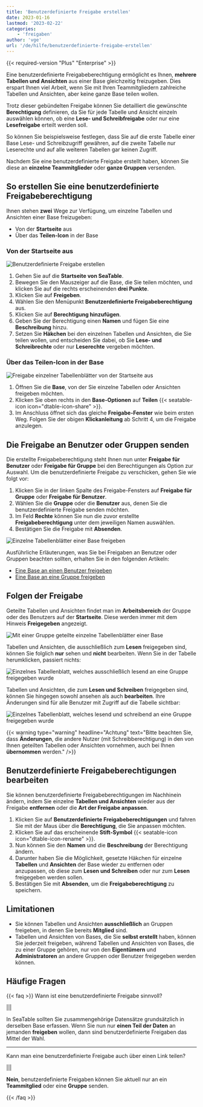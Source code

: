 ```yaml
---
title: 'Benutzerdefinierte Freigabe erstellen'
date: 2023-01-16
lastmod: '2023-02-22'
categories:
    - 'freigaben'
author: 'vge'
url: '/de/hilfe/benutzerdefinierte-freigabe-erstellen'
---
```


{{< required-version "Plus" "Enterprise" >}}

Eine benutzerdefinierte Freigabeberechtigung ermöglicht es Ihnen, **mehrere Tabellen und Ansichten** aus einer Base gleichzeitig freizugeben. Dies erspart Ihnen viel Arbeit, wenn Sie mit Ihren Teammitgliedern zahlreiche Tabellen und Ansichten, aber keine ganze Base teilen wollen.

Trotz dieser gebündelten Freigabe können Sie detailliert die gewünschte **Berechtigung** definieren, da Sie für jede Tabelle und Ansicht einzeln auswählen können, ob eine **Lese- und Schreibfreigabe** oder nur eine **Lesefreigabe** erteilt werden soll.

So können Sie beispielsweise festlegen, dass Sie auf die erste Tabelle einer Base Lese- und Schreibzugriff gewähren, auf die zweite Tabelle nur Leserechte und auf alle weiteren Tabellen gar keinen Zugriff.

Nachdem Sie eine benutzerdefinierte Freigabe erstellt haben, können Sie diese an **einzelne Teammitglieder** oder **ganze Gruppen** versenden.

## So erstellen Sie eine benutzerdefinierte Freigabeberechtigung

Ihnen stehen **zwei** Wege zur Verfügung, um einzelne Tabellen und Ansichten einer Base freizugeben:

- Von der **Startseite** aus
- Über das **Teilen-Icon** in der Base

### Von der Startseite aus

![Benutzerdefinierte Freigabe erstellen](images/Benutzerdefinierte-Freigabe-erstellen.gif)

1. Gehen Sie auf die **Startseite von SeaTable**.
2. Bewegen Sie den Mauszeiger auf die Base, die Sie teilen möchten, und klicken Sie auf die rechts erscheinenden **drei Punkte**.
3. Klicken Sie auf **Freigeben**.
4. Wählen Sie den Menüpunkt **Benutzerdefinierte Freigabeberechtigung** aus.
5. Klicken Sie auf **Berechtigung hinzufügen**.
6. Geben Sie der Berechtigung einen **Namen** und fügen Sie eine **Beschreibung** hinzu.
7. Setzen Sie **Häkchen** bei den einzelnen Tabellen und Ansichten, die Sie teilen wollen, und entscheiden Sie dabei, ob Sie **Lese- und Schreibrechte** oder nur **Leserechte** vergeben möchten.

### Über das Teilen-Icon in der Base

![Freigabe einzelner Tabellenblätter von der Startseite aus](images/share-single-tablesheets-from-the-base-options.png)

1. Öffnen Sie die **Base**, von der Sie einzelne Tabellen oder Ansichten freigeben möchten.
2. Klicken Sie oben rechts in den **Base-Optionen** auf **Teilen** {{< seatable-icon icon="dtable-icon-share" >}}.
3. Im Anschluss öffnet sich das gleiche **Freigabe-Fenster** wie beim ersten Weg. Folgen Sie der obigen **Klickanleitung** ab Schritt 4, um die Freigabe anzulegen.

## Die Freigabe an Benutzer oder Gruppen senden

Die erstellte Freigabeberechtigung steht Ihnen nun unter **Freigabe für Benutzer** oder **Freigabe für Gruppe** bei den Berechtigungen als Option zur Auswahl. Um die benutzerdefinierte Freigabe zu verschicken, gehen Sie wie folgt vor:

1. Klicken Sie in der linken Spalte des Freigabe-Fensters auf **Freigabe für Gruppe** oder **Freigabe für Benutzer**.
2. Wählen Sie die **Gruppe** oder die **Benutzer** aus, denen Sie die benutzerdefinierte Freigabe senden möchten.
3. Im Feld **Rechte** können Sie nun die zuvor erstellte **Freigabeberechtigung** unter dem jeweiligen Namen auswählen.
4. Bestätigen Sie die Freigabe mit **Absenden**.

![Einzelne Tabellenblätter einer Base freigeben](images/share-sinlge-table-sheets-to-a-group-1.gif)

Ausführliche Erläuterungen, was Sie bei Freigaben an Benutzer oder Gruppen beachten sollten, erhalten Sie in den folgenden Artikeln:

- [Eine Base an einen Benutzer freigeben](https://seatable.io/docs/freigabelinks/anlegen-einer-benutzerfreigabe/)
- [Eine Base an eine Gruppe freigeben](https://seatable.io/docs/freigabelinks/freigabe-einer-base-an-eine-gruppe/)

## Folgen der Freigabe

Geteilte Tabellen und Ansichten findet man im **Arbeitsbereich** der Gruppe oder des Benutzers auf der **Startseite**. Diese werden immer mit dem Hinweis **Freigegeben** angezeigt.

![Mit einer Gruppe geteilte einzelne Tabellenblätter einer Base](images/how-shared-single-table-sheets-are-marked.png)

Tabellen und Ansichten, die ausschließlich zum **Lesen** freigegeben sind, können Sie folglich **nur** sehen und **nicht** bearbeiten. Wenn Sie in der Tabelle herumklicken, passiert nichts:

![Einzelnes Tabellenblatt, welches ausschließlich lesend an eine Gruppe freigegeben wurde](images/shared-table-pages-only-read.gif)

Tabellen und Ansichten, die zum **Lesen und Schreiben** freigegeben sind, können Sie hingegen sowohl ansehen als auch **bearbeiten**. Ihre Änderungen sind für alle Benutzer mit Zugriff auf die Tabelle sichtbar:

![Einzelnes Tabellenblatt, welches lesend und schreibend an eine Gruppe freigegeben wurde](images/shared-table-pages-read-and-write.gif)

{{< warning  type="warning" headline="Achtung"  text="Bitte beachten Sie, dass **Änderungen**, die andere Nutzer (mit Schreibberechtigung) in den von Ihnen geteilten Tabellen oder Ansichten vornehmen, auch bei Ihnen **übernommen** werden." />}}

## Benutzerdefinierte Freigabeberechtigungen bearbeiten

Sie können benutzerdefinierte Freigabeberechtigungen im Nachhinein ändern, indem Sie einzelne **Tabellen und Ansichten** wieder aus der Freigabe **entfernen** oder die **Art der Freigabe anpassen**.

1. Klicken Sie auf **Benutzerdefinierte Freigabeberechtigungen** und fahren Sie mit der Maus über die **Berechtigung**, die Sie anpassen möchten.
2. Klicken Sie auf das erscheinende **Stift-Symbol** {{< seatable-icon icon="dtable-icon-rename" >}}.
3. Nun können Sie den **Namen** und die **Beschreibung** der Berechtigung ändern.
4. Darunter haben Sie die Möglichkeit, gesetzte Häkchen für einzelne **Tabellen** und **Ansichten** der Base wieder zu entfernen oder anzupassen, ob diese zum **Lesen und Schreiben** oder nur zum **Lesen** freigegeben werden sollen.
5. Bestätigen Sie mit **Absenden**, um die **Freigabeberechtigung** zu speichern.

## Limitationen

- Sie können Tabellen und Ansichten **ausschließlich** an Gruppen freigeben, in denen Sie bereits **Mitglied** sind.
- Tabellen und Ansichten von Bases, die Sie **selbst erstellt** haben, können Sie jederzeit freigeben, während Tabellen und Ansichten von Bases, die zu einer Gruppe gehören, nur von den **Eigentümern** und **Administratoren** an andere Gruppen oder Benutzer freigegeben werden können.

## Häufige Fragen

{{< faq >}} Wann ist eine benutzerdefinierte Freigabe sinnvoll?

|||

In SeaTable sollten Sie zusammengehörige Datensätze grundsätzlich in derselben Base erfassen. Wenn Sie nun nur **einen Teil der Daten** an jemanden **freigeben** wollen, dann sind benutzerdefinierte Freigaben das Mittel der Wahl.

---

Kann man eine benutzerdefinierte Freigabe auch über einen Link teilen?

|||

**Nein**, benutzerdefinierte Freigaben können Sie aktuell nur an ein **Teammitglied** oder eine **Gruppe** senden.

{{< /faq >}}
